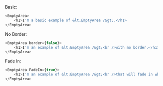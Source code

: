 Basic:

```js
<EmptyArea>
    <h1>I'm a basic example of &lt;EmptyArea /&gt;.</h1>
</EmptyArea>
```

No Border:
```js
<EmptyArea border={false}>
    <h1>I'm an example of &lt;EmptyArea /&gt;<br />with no border.</h1>
</EmptyArea>
```

Fade In:
```js
<EmptyArea FadeIn={true}>
    <h1>I'm an example of &lt;EmptyArea /&gt;<br />that will fade in when rendered.</h1>
</EmptyArea>
```